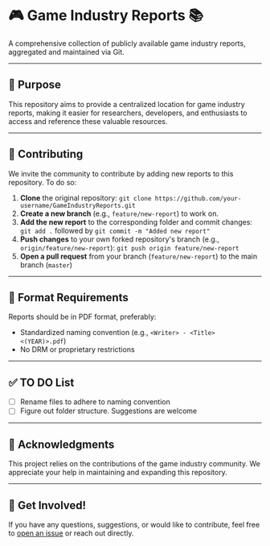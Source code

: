 # 🎮 Game Industry Reports 📚

A comprehensive collection of publicly available game industry reports, aggregated and maintained via Git.

---

## 🎯 Purpose

This repository aims to provide a centralized location for game industry reports, making it easier for researchers, developers, and enthusiasts to access and reference these valuable resources.

---

## 🤝 Contributing

We invite the community to contribute by adding new reports to this repository. To do so:

1. **Clone** the original repository: `git clone https://github.com/your-username/GameIndustryReports.git`
2. **Create a new branch** (e.g., `feature/new-report`) to work on.
3. **Add the new report** to the corresponding folder and commit changes: `git add .` followed by `git commit -m "Added new report"`
4. **Push changes** to your own forked repository's branch (e.g., `origin/feature/new-report`): `git push origin feature/new-report`
5. **Open a pull request** from your branch (`feature/new-report`) to the main branch (`master`)

---

## 📝 Format Requirements

Reports should be in PDF format, preferably:

* Standardized naming convention (e.g., `<Writer> - <Title> <(YEAR)>.pdf`)
* No DRM or proprietary restrictions

---

## ✅ TO DO List

- [ ] Rename files to adhere to naming convention
- [ ] Figure out folder structure. Suggestions are welcome

---

## 🙏 Acknowledgments

This project relies on the contributions of the game industry community. We appreciate your help in maintaining and expanding this repository.

---

## 🌟 Get Involved!

If you have any questions, suggestions, or would like to contribute, feel free to [open an issue](https://github.com/EricDiepeveen/GameIndustryReports/issues) or reach out directly.
